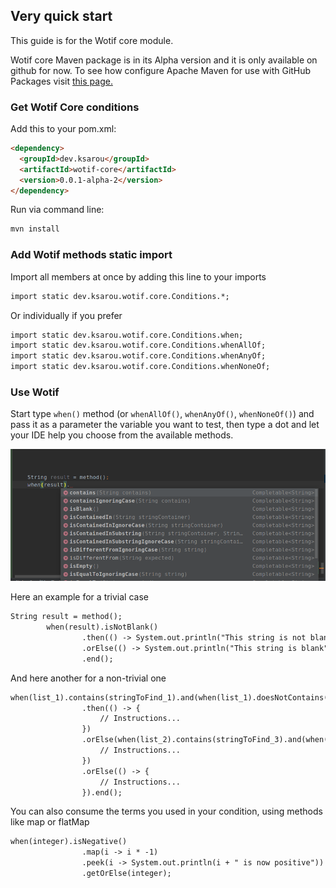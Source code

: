 ## Very quick start

This guide is for the Wotif core module.

Wotif core Maven package is in its Alpha version and it is only available on github for now. To see how configure Apache Maven for use with GitHub Packages visit [this page.](https://help.github.com/en/packages/using-github-packages-with-your-projects-ecosystem/configuring-apache-maven-for-use-with-github-packages) 

### Get Wotif Core conditions

Add this to your pom.xml:

```markdown
<dependency>
  <groupId>dev.ksarou</groupId>
  <artifactId>wotif-core</artifactId>
  <version>0.0.1-alpha-2</version>
</dependency>
```

Run via command line:

```markdown
mvn install
```

### Add Wotif methods static import

Import all members at once by adding this line to your imports

```markdown
import static dev.ksarou.wotif.core.Conditions.*;
```
Or individually if you prefer

```markdown
import static dev.ksarou.wotif.core.Conditions.when;
import static dev.ksarou.wotif.core.Conditions.whenAllOf;
import static dev.ksarou.wotif.core.Conditions.whenAnyOf;
import static dev.ksarou.wotif.core.Conditions.whenNoneOf;
```

### Use Wotif

Start type `when()` method (or `whenAllOf()`, `whenAnyOf()`, `whenNoneOf()`) and pass it as a parameter the variable you want to test, then type a dot and let your IDE help you choose from the available methods. 

![wotif capture](assets/imgs/capture.png)

Here an example for a trivial case

```markdown
String result = method();
        when(result).isNotBlank()
                .then(() -> System.out.println("This string is not blank"))
                .orElse(() -> System.out.println("This string is blank"))
                .end();
```

And here another for a non-trivial one

```markdown
when(list_1).contains(stringToFind_1).and(when(list_1).doesNotContains(stringToFind_2))
                .then(() -> {
                    // Instructions...
                })
                .orElse(when(list_2).contains(stringToFind_3).and(when(list_2).doesNotContains(stringToFind_4)), () -> {
                    // Instructions...
                })
                .orElse(() -> {
                    // Instructions...
                }).end();
```

You can also consume the terms you used in your condition, using methods like map or flatMap

```markdown
when(integer).isNegative()
                .map(i -> i * -1)
                .peek(i -> System.out.println(i + " is now positive"))
                .getOrElse(integer);
```
